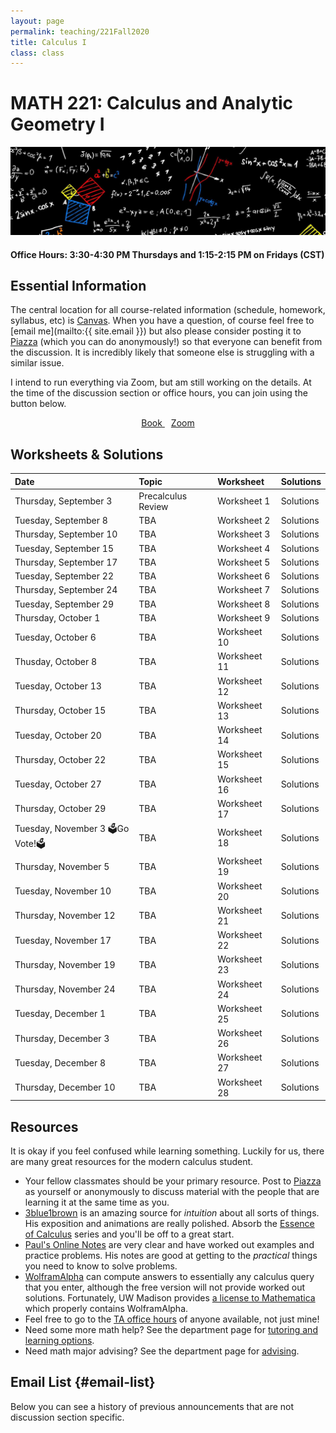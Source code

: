 ```yaml
---
layout: page
permalink: teaching/221Fall2020
title: Calculus I
class: class
---
```


# MATH 221: Calculus and Analytic Geometry I
![fire calculus picture](/images/projects/calculus1.jpg)

#### **Office Hours:**  3:30-4:30 PM Thursdays and 1:15-2:15 PM on Fridays (CST)

## Essential Information

The central location for all course-related information (schedule, homework, syllabus, etc) is [Canvas](https://canvas.wisc.edu/courses/212363). When you have a question, of course feel free to [email me](mailto:{{ site.email }}) but also please consider posting it to [Piazza](https://piazza.com/class/ked7uy10ib47n3?cid=5#) (which you can do anonymously!) so that everyone can benefit from the discussion. It is incredibly likely that someone else is struggling with a similar issue.

I intend to run everything via Zoom, but am still working on the details. At the time of the discussion section or office hours, you can join using the button below.

<div class="button-container" style="text-align: center">
    <a href="https://www.cengage.com/c/calculus-8e-stewart/9781285740621PF/" class="button" style="margin:5px">
    <i class="fas fa-book"></i>
    Book
    </a>
    <a href="" class="button" style="margin:5px">
    <i class="fas fa-video"></i>
    Zoom
    </a>
</div>


## Worksheets & Solutions

| Date | Topic | Worksheet |  Solutions |
| :--------- | :---------  | :-----  | :---- |
| Thursday, September 3   | Precalculus Review | Worksheet 1 | Solutions  | 
| Tuesday, September 8 | TBA | Worksheet 2 | Solutions | 
| Thursday, September 10 | TBA | Worksheet 3 | Solutions  | 
| Tuesday, September 15| TBA | Worksheet 4 | Solutions | 
| Thursday, September 17| TBA | Worksheet 5 | Solutions |
| Tuesday, September 22| TBA | Worksheet 6 | Solutions |
| Thursday, September 24 | TBA | Worksheet 7 | Solutions |
| Tuesday, September 29 | TBA | Worksheet 8 | Solutions |
| Thursday, October 1| TBA | Worksheet 9 | Solutions |
| Tuesday, October 6 | TBA | Worksheet 10 | Solutions |
| Thusday, October 8 | TBA | Worksheet 11 | Solutions |
| Tuesday, October 13 | TBA | Worksheet 12 | Solutions |
| Thursday, October 15 | TBA | Worksheet 13 | Solutions |
| Tuesday, October 20 | TBA | Worksheet 14 | Solutions |
| Thursday, October 22 | TBA | Worksheet 15 | Solutions |
| Tuesday, October 27 | TBA | Worksheet 16 | Solutions|
| Thursday, October 29 | TBA | Worksheet 17 | Solutions |
| Tuesday, November 3 🗳️Go Vote!🗳️| TBA | Worksheet 18 | Solutions |
| Thursday, November 5 | TBA | Worksheet 19 | Solutions |
| Tuesday, November 10 | TBA | Worksheet 20 | Solutions |
| Thursday, November 12 | TBA | Worksheet 21 | Solutions |
| Tuesday, November 17 | TBA | Worksheet 22 | Solutions |
| Thursday, November 19 | TBA | Worksheet 23 | Solutions |
| Thursday, November 24| TBA | Worksheet 24 | Solutions |
| Tuesday, December 1| TBA | Worksheet 25 | Solutions |
| Thursday, December 3 | TBA | Worksheet 26 | Solutions |
| Tuesday, December 8 | TBA | Worksheet 27 | Solutions |
| Thursday, December 10 | TBA | Worksheet 28 | Solutions |


## Resources

It is okay if you feel confused while learning something. Luckily for us, there are many great resources for the modern calculus student. 

- Your fellow classmates should be your primary resource. Post to [Piazza](https://piazza.com/class/ked7uy10ib47n3) as yourself or anonymously to discuss material with the people that are learning it at the same time as you.
- [3blue1brown](https://www.youtube.com/channel/UCYO_jab_esuFRV4b17AJtAw) is an amazing source for *intuition* about all sorts of things. His exposition and animations are really polished. Absorb the [Essence of Calculus](https://www.youtube.com/watch?v=WUvTyaaNkzM&list=PLZHQObOWTQDMsr9K-rj53DwVRMYO3t5Yr) series and you'll be off to a great start.
- [Paul's Online Notes](https://tutorial.math.lamar.edu/classes/calci/calci.aspx) are very clear and have worked out examples and practice problems. His notes are good at getting to the *practical* things you need to know to solve problems.
- [WolframAlpha](https://www.wolframalpha.com/) can compute answers to essentially any calculus query that you enter, although the free version will not provide worked out solutions. Fortunately, UW Madison provides [a license to Mathematica](https://software.wisc.edu/cgi-bin/ssl/csl_download.cgi) which properly contains WolframAlpha.
- Feel free to go to the [TA office hours](https://canvas.wisc.edu/courses/212363/pages/office-hours?module_item_id=2833122) of anyone available, not just mine!
- Need some more math help? See the department page for [tutoring and learning options](https://www.math.wisc.edu/undergraduate/tutoring).
- Need math major advising? See the department page for [advising](https://www.math.wisc.edu/undergraduate/advising).

 
## Email List {#email-list}

Below you can see a history of previous announcements that are not discussion section specific.

<iframe id="forum_embed"
  src="javascript:void(0)"
  scrolling="no"
  frameborder="0"
  width="900"
  height="700">
</iframe>
<script type="text/javascript">
  document.getElementById('forum_embed').src =
     'https://groups.google.com/a/g-groups.wisc.edu/forum/embed/?place=forum/math221-429and431-f20'
     + '&showsearch=true&showpopout=true&showtabs=false'
     + '&parenturl=' + encodeURIComponent(window.location.href);
</script>